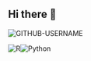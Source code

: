 ## Hi there 👋

<p align="left"> <img src="https://komarev.com/ghpvc/?username=Damthe123&label=Profile%20views&color=F44336&style=flat" alt="GITHUB-USERNAME" /> </p>

<img alt="R" src="https://img.shields.io/badge/r-%23276DC3.svg?&style=for-the-badge&logo=r&logoColor=white"/><img alt="Python" src="https://img.shields.io/badge/python%20-%2314354C.svg?&style=for-the-badge&logo=python&logoColor=white"/>
